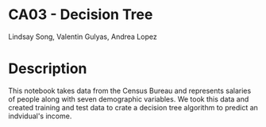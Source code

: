 # CA03 - Decision Tree
Lindsay Song, Valentin Gulyas, Andrea Lopez

# Description 
This notebook takes data from the Census Bureau and represents salaries of people along with seven demographic variables. We took this data and created training and test data to crate a decision tree algorithm to predict an indvidual's income. 
